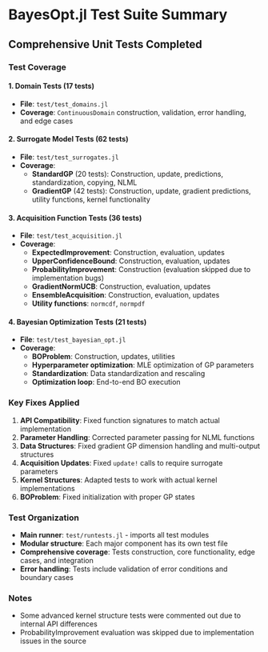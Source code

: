 # BayesOpt.jl Test Suite Summary

## Comprehensive Unit Tests Completed

### Test Coverage

#### 1. Domain Tests (17 tests)
- **File**: `test/test_domains.jl`
- **Coverage**: `ContinuousDomain` construction, validation, error handling, and edge cases

#### 2. Surrogate Model Tests (62 tests)
- **File**: `test/test_surrogates.jl` 
- **Coverage**:
  - **StandardGP** (20 tests): Construction, update, predictions, standardization, copying, NLML
  - **GradientGP** (42 tests): Construction, update, gradient predictions, utility functions, kernel functionality

#### 3. Acquisition Function Tests (36 tests)
- **File**: `test/test_acquisition.jl`
- **Coverage**:
  - **ExpectedImprovement**: Construction, evaluation, updates
  - **UpperConfidenceBound**: Construction, evaluation, updates  
  - **ProbabilityImprovement**: Construction (evaluation skipped due to implementation bugs)
  - **GradientNormUCB**: Construction, evaluation, updates
  - **EnsembleAcquisition**: Construction, evaluation, updates
  - **Utility functions**: `normcdf`, `normpdf`

#### 4. Bayesian Optimization Tests (21 tests)
- **File**: `test/test_bayesian_opt.jl`
- **Coverage**:
  - **BOProblem**: Construction, updates, utilities
  - **Hyperparameter optimization**: MLE optimization of GP parameters
  - **Standardization**: Data standardization and rescaling
  - **Optimization loop**: End-to-end BO execution

### Key Fixes Applied

1. **API Compatibility**: Fixed function signatures to match actual implementation
2. **Parameter Handling**: Corrected parameter passing for NLML functions
3. **Data Structures**: Fixed gradient GP dimension handling and multi-output structures
4. **Acquisition Updates**: Fixed `update!` calls to require surrogate parameters
5. **Kernel Structures**: Adapted tests to work with actual kernel implementations
6. **BOProblem**: Fixed initialization with proper GP states

### Test Organization

- **Main runner**: `test/runtests.jl` - imports all test modules
- **Modular structure**: Each major component has its own test file
- **Comprehensive coverage**: Tests construction, core functionality, edge cases, and integration
- **Error handling**: Tests include validation of error conditions and boundary cases

### Notes

- Some advanced kernel structure tests were commented out due to internal API differences
- ProbabilityImprovement evaluation was skipped due to implementation issues in the source

